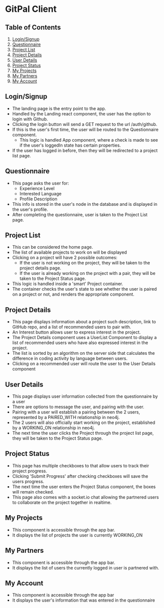 # GitPal Client

## Table of Contents

1. [Login/Signup](#login/signup)
1. [Questionnaire](#questionnaire)
1. [Project List](#project-list)
1. [Project Details](#project-details)
1. [User Details](#user-details)
1. [Project Status](#project-status)
1. [My Projects](#my-projects)
1. [My Partners](#my-partners)
1. [My Account](#my-account)

## Login/Signup

- The landing page is the entry point to the app.
- Handled by the Landing react component, the user has the option to login with Github.
- Clicking the login button will send a GET request to the url /auth/github.
- If this is the user's first time, the user will be routed to the Questionnaire component.
  - This logic is handled App component, where a check is made to see if the user's loggedIn state has certain properties.
- If the user has logged in before, then they will be redirected to a project list page.

## Questionnaire

- This page asks the user for:
    - Experience Level
    - Interested Language
    - Profile Description
- This info is stored in the user's node in the database and is displayed in the user's profile.
- After completing the questionnaire, user is taken to the Project List page.

## Project List

- This can be considered the home page.
- The list of available projects to work on will be displayed
- Clicking on a project will have 2 possible outcomes:
    - If the user is not working on the project, they will be taken to the project details page.
    - If the user is already working on the project with a pair, they will be taken to the Project Status page.
- This logic is handled inside a 'smart' Project container.
- The container checks the user's state to see whether the user is paired on a project or not, and renders the appropriate component.

## Project Details

- This page displays information about a project such description, link to GitHub repo, and a list of recommended users to pair with.
- An Interest button allows user to express interest in the project.
- The Project Details component uses a UserList Component to display a list of recommended users who have also expressed interest in the project.
- The list is sorted by an algorithm on the server side that calculates the difference in coding activity by language between users.
- Clicking on a recommended user will route the user to the User Details component

## User Details

- This page displays user information collected from the questionnaire by a user
- There are options to message the user, and pairing with the user.
- Pairing with a user will establish a pairing between the 2 users, represented by a PAIRED_WITH relationship in neo4j.
- The 2 users will also officially start working on the project, established by a WORKING_ON relationship in neo4j.
- The next time the user clicks the Project through the project list page, they will be taken to the Project Status page.

## Project Status

- This page has multiple checkboxes to that allow users to track their project progress.
- Clicking 'Submit Progress' after checking checkboxes will save the users progress.
- The next time the user enters the Project Status component, the boxes will remain checked.
- This page also comes with a socket.io chat allowing the partnered users to collaborate on the project together in realtime.

## My Projects

- This component is accessible through the app bar.
- It displays the list of projects the user is currently WORKING_ON

## My Partners

- This component is accessible through the app bar.
- It displays the list of users the currently logged in user is partnered with.

## My Account

- This component is accessible through the app bar
- It displays the user's information that was entered in the questionnaire
